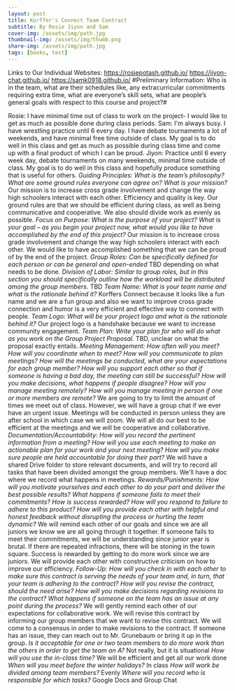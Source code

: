 ```yaml
---
layout: post
title: Korffer's Connect Team Contract
subtitle: By Rosie Jiyon and Sam
cover-img: /assets/img/path.jpg
thumbnail-img: /assets/img/thumb.png
share-img: /assets/img/path.jpg
tags: [books, test]
---
```

Links to Our Individual Websites:
https://rosiepotash.github.io/
https://jiyon-chat.github.io/
https://samk0918.github.io/
#Preliminary Information: Who is in the team, what are their schedules like, any extracurricular commitments requiring extra time, what are everyone’s skill sets, what are people’s general goals with respect to this course and project?#

Rosie: I have minimal time out of class to work on the project- I would like to get as much as possible done during class periods.
Sam: I'm always busy. I have wrestling practice until 6 every day. I have debate tournaments a lot of weekends, and have minimal free time outside of class. My goal is to do well in this class and get as much as possible during class time and come up with a final product of which I can be proud.
Jiyon: Practice until 6 every week day, debate tournaments on many weekends, minimal time outside of class. My goal is to do well in this class and hopefully produce something that is useful for others. 
*Guiding Principles: What is the team’s philosophy? What are some ground rules everyone can agree on? What is your mission?*
Our mission is to increase cross grade involvement and change the way high schoolers interact with each other. Efficiency and quality is key. Our ground rules are that we should be efficient during class, as well as being communicative and cooperative. We also should divide work as evenly as possible.
*Focus on Purpose: What is the purpose of your project? What is your goal – as you begin your project now, what would you like to have accomplished by the end of this project?*
Our mission is to increase cross grade involvement and change the way high schoolers interact with each other. We would like to have accomplished something that we can be proud of by the end of the project.
*Group Roles: Can be specifically defined for each person or can be general and open-ended*
TBD depending on what needs to be done.
*Division of Labor: Similar to group roles, but in this section you should specifically outline how the workload will be distributed among the group members.*
TBD
*Team Name: What is your team name and what is the rationale behind it?*
Korffers Connect because it looks like a fun name and we are a fun group and also we want to improve cross grade connection and humor is a very efficient and effective way to connect with people.
*Team Logo: What will be your project logo and what is the rationale behind it?*
Our project logo is a handshake because we want to increase community engagement.
*Team Plan: Write your plan for who will do what as you work on the Group Project Proposal.*
TBD, unclear on what the proposal exactly entails.
*Meeting Management: How often will you meet? How will you coordinate when to meet? How will you communicate to plan meetings? How will the meetings be conducted, what are your expectations for each group member? How will you support each other so that if someone is having a bad day, the meeting can still be successful? How will you make decisions, what happens if people disagree? How will you manage meeting remotely? How will you manage meeting in person if one or more members are remote?*
We are going to try to limit the amount of times we meet out of class. However, we will have a group chat if we ever have an urgent issue. Meetings will be conducted in person unless they are after school in which case we will zoom. We will all do our best to be efficient at the meetings and we will be cooperative and collaborative.
*Documentation/Accountability: How will you record the pertinent information from a meeting? How will you use each meeting to make an actionable plan for your work and your next meeting? How will you make sure people are held accountable for doing their part?*
We will have a shared Drive folder to store relevant documents, and will try to record all tasks that have been divided amongst the group members. We'll have a doc where we record what happens in meetings.
*Rewards/Punishments: How will you motivate yourselves and each other to do your part and deliver the best possible results? What happens if someone fails to meet their commitments? How is success rewarded? How will you respond to failure to adhere to this product? How will you provide each other with helpful and honest feedback without disrupting the process or hurting the team dynamic?*
We will remind each other of our goals and since we are all juniors we know we are all going through it together. If someone fails to meet their commitments, we will be understanding since junior year is brutal. If there are repeated infractions, there will be stoning in the town square. Success is rewarded by getting to do more work since we are juniors. We will provide each other with constructive criticism on how to improve our efficiency.
*Follow-Up: How will you check in with each other to make sure this contract is serving the needs of your team and, in turn, that your team is adhering to the contract? How will you revise the contract, should the need arise? How will you make decisions regarding revisions to the contract? What happens if someone on the team has an issue at any point during the process?*
We will gently remind each other of our expectations for collaborative work. We will revise this contract by informing our group members that we want to revise this contract. We will come to a consensus in order to make revisions to the contract. If someone has an issue, they can reach out to Mr. Grunebaum or bring it up in the group.
*Is it acceptable for one or two team members to do more work than the others in order to get the team an A?* Not really, but it is situational
*How will you use the in-class time?* We will be efficient and get all our work done 
*When will you meet before the winter holidays?* In class
*How will work be divided among team members?* Evenly
*Where will you record who is responsible for which tasks?* Google Docs and Group Chat

